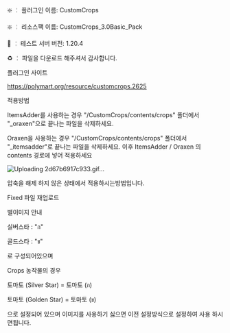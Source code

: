 ❇️ ╎ 플러그인 이름: CustomCrops

❇️ ╎ 리소스팩 이름: CustomCrops_3.0Basic_Pack 

📶 ╎ 테스트 서버 버전:  1.20.4

♻️ ╎ 파일을 다운로드 해주셔서 감사합니다.

플러그인 사이트

https://polymart.org/resource/customcrops.2625


적용방법


ItemsAdder를 사용하는 경우 "/CustomCrops/contents/crops" 폴더에서 "_oraxen"으로 끝나는 파일을 삭제하세요. 

Oraxen을 사용하는 경우 "/CustomCrops/contents/crops" 폴더에서 "_itemsadder"로 끝나는 파일을 삭제하세요.
이후 ItemsAdder / Oraxen 의 contents 경로에 넣어 적용하세요

![Uploading 2d67b6917c933.gif…]()




압축을 해제 하지 않은 상태에서 적용하시는방법입니다.

Fixed
파일 재업로드


별이미지 안내

실버스타 : "ก"

골드스타 :  "ข"


로 구성되어있으며


Crops 농작물의 경우


토마토 (Silver Star) =  토마토 (ก)

토마토 (Golden Star) = 토마토 (ข)



으로 설정되어 있으며 이미지를 사용하기 싫으면 이전 설정방식으로 설정하여 사용 하시면됩니다.
